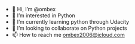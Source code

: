 - 👋 Hi, I’m @ombex
- 👀 I’m interested in Python
- 🌱 I’m currently learning python through Udacity
- 💞️ I’m looking to collaborate on Python projects
- 📫 How to reach me ombex2006@icloud.com

<!---
ombex/ombex is a ✨ special ✨ repository because its `README.md` (this file) appears on your GitHub profile.
You can click the Preview link to take a look at your changes.
--->
